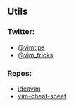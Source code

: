 ## Utils

### Twitter:
- [@vimtips](https://twitter.com/vimtips)
- [@vim_tricks](https://twitter.com/vim_tricks)

### Repos:
- [ideavim](https://github.com/JetBrains/ideavim)
- [vim-cheat-sheet](https://github.com/rtorr/vim-cheat-sheet)
